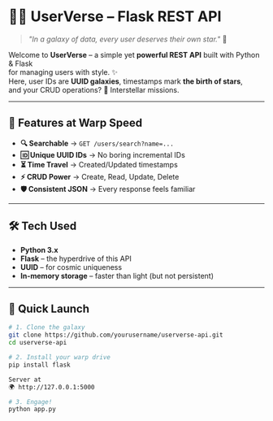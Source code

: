 # 🧑‍💻 UserVerse – Flask REST API

> _"In a galaxy of data, every user deserves their own star."_ 🌌

Welcome to **UserVerse** – a simple yet **powerful REST API** built with Python & Flask  
for managing users with style. ✨  
Here, user IDs are **UUID galaxies**, timestamps mark **the birth of stars**,  
and your CRUD operations? 🚀 Interstellar missions.

---

## 🌟 Features at Warp Speed
- **🔍 Searchable** → `GET /users/search?name=...`
- **🆔 Unique UUID IDs** → No boring incremental IDs
- **⏳ Time Travel** → Created/Updated timestamps
- **⚡ CRUD Power** → Create, Read, Update, Delete
- **🛡️ Consistent JSON** → Every response feels familiar

---

## 🛠️ Tech Used
- **Python 3.x**
- **Flask** – the hyperdrive of this API
- **UUID** – for cosmic uniqueness
- **In-memory storage** – faster than light (but not persistent)

---

## 🚀 Quick Launch
```bash
# 1. Clone the galaxy
git clone https://github.com/yourusername/userverse-api.git
cd userverse-api

# 2. Install your warp drive
pip install flask

Server at
🌍 http://127.0.0.1:5000

# 3. Engage!
python app.py

